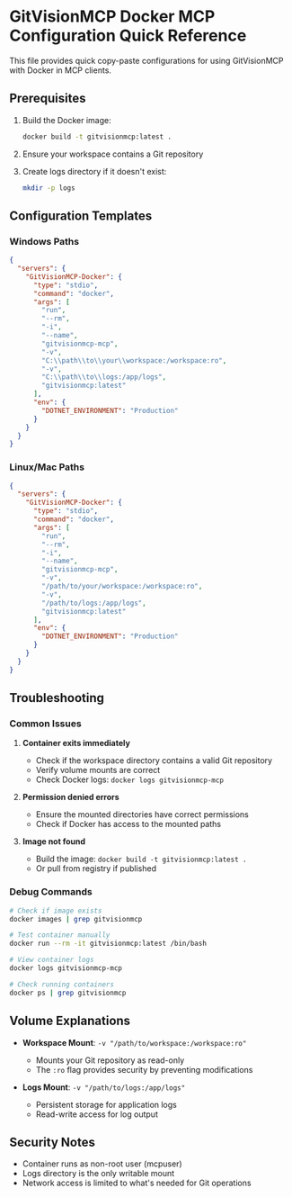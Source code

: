 # GitVisionMCP Docker MCP Configuration Quick Reference

This file provides quick copy-paste configurations for using GitVisionMCP with Docker in MCP clients.

## Prerequisites

1. Build the Docker image:

   ```bash
   docker build -t gitvisionmcp:latest .
   ```

2. Ensure your workspace contains a Git repository

3. Create logs directory if it doesn't exist:
   ```bash
   mkdir -p logs
   ```

## Configuration Templates

### Windows Paths

```json
{
  "servers": {
    "GitVisionMCP-Docker": {
      "type": "stdio",
      "command": "docker",
      "args": [
        "run",
        "--rm",
        "-i",
        "--name",
        "gitvisionmcp-mcp",
        "-v",
        "C:\\path\\to\\your\\workspace:/workspace:ro",
        "-v",
        "C:\\path\\to\\logs:/app/logs",
        "gitvisionmcp:latest"
      ],
      "env": {
        "DOTNET_ENVIRONMENT": "Production"
      }
    }
  }
}
```

### Linux/Mac Paths

```json
{
  "servers": {
    "GitVisionMCP-Docker": {
      "type": "stdio",
      "command": "docker",
      "args": [
        "run",
        "--rm",
        "-i",
        "--name",
        "gitvisionmcp-mcp",
        "-v",
        "/path/to/your/workspace:/workspace:ro",
        "-v",
        "/path/to/logs:/app/logs",
        "gitvisionmcp:latest"
      ],
      "env": {
        "DOTNET_ENVIRONMENT": "Production"
      }
    }
  }
}
```

## Troubleshooting

### Common Issues

1. **Container exits immediately**

   - Check if the workspace directory contains a valid Git repository
   - Verify volume mounts are correct
   - Check Docker logs: `docker logs gitvisionmcp-mcp`

2. **Permission denied errors**

   - Ensure the mounted directories have correct permissions
   - Check if Docker has access to the mounted paths

3. **Image not found**
   - Build the image: `docker build -t gitvisionmcp:latest .`
   - Or pull from registry if published

### Debug Commands

```bash
# Check if image exists
docker images | grep gitvisionmcp

# Test container manually
docker run --rm -it gitvisionmcp:latest /bin/bash

# View container logs
docker logs gitvisionmcp-mcp

# Check running containers
docker ps | grep gitvisionmcp
```

## Volume Explanations

- **Workspace Mount**: `-v "/path/to/workspace:/workspace:ro"`

  - Mounts your Git repository as read-only
  - The `:ro` flag provides security by preventing modifications

- **Logs Mount**: `-v "/path/to/logs:/app/logs"`

  - Persistent storage for application logs
  - Read-write access for log output

## Security Notes

- Container runs as non-root user (mcpuser)
- Logs directory is the only writable mount
- Network access is limited to what's needed for Git operations
